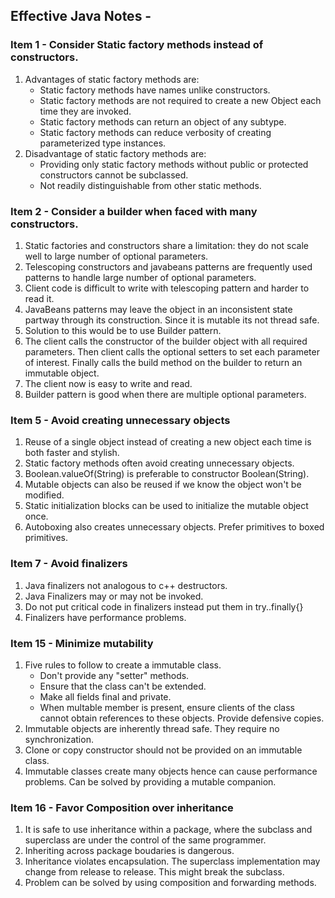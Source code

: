 ## Effective Java Notes -
### Item 1 - Consider Static factory methods instead of constructors.
1. Advantages of static factory methods are:
	* Static factory methods have names unlike constructors.
	* Static factory methods are not required to create a new Object each time they are invoked.
	* Static factory methods can return an object of any subtype.
	* Static factory methods can reduce verbosity of creating parameterized type instances.
2. Disadvantage of static factory methods are:
	* Providing only static factory methods without public or protected constructors cannot be subclassed.
	* Not readily distinguishable from other static methods.

### Item 2 - Consider a builder when faced with many constructors.
1. Static factories and constructors share a limitation: they do not scale well to large number of optional parameters.
2. Telescoping constructors and javabeans patterns are frequently used patterns to handle large number of optional parameters.
3. Client code is difficult to write with telescoping pattern and harder to read it.
4. JavaBeans patterns may leave the object in an inconsistent state partway through its construction. Since it is mutable its not thread safe.
5. Solution to this would be to use Builder pattern. 
6. The client calls the constructor of the builder object with all required parameters. Then client calls the optional setters to set each parameter of interest. Finally  calls the build method on the builder to return an immutable object.
7. The client now is easy to write and read.
8. Builder pattern is good when there are multiple optional parameters.  

### Item 5 - Avoid creating unnecessary objects
1. Reuse of a single object instead of creating a new object each time is both faster and stylish.
2. Static factory methods often avoid creating unnecessary objects. 
3. Boolean.valueOf(String) is preferable to constructor Boolean(String).
4. Mutable objects can also be reused if we know the object won't be modified.
5. Static initialization blocks can be used to initialize the mutable object once.
6. Autoboxing also creates unnecessary objects. Prefer primitives to boxed primitives.

### Item 7 - Avoid finalizers
1. Java finalizers not analogous to c++ destructors.
2. Java Finalizers may or may not be invoked.
3. Do not put critical code in finalizers instead put them in try..finally{}
4. Finalizers have performance problems.

### Item 15 - Minimize mutability
1. Five rules to follow to create a immutable class.
	* Don't provide any "setter" methods.
	* Ensure that the class can't be extended.
	* Make all fields final and private.
	* When multable member is present, ensure clients of the class cannot obtain references to these objects. Provide defensive copies.
2. Immutable objects are inherently thread safe. They require no synchronization.
3. Clone or copy constructor should not be provided on an immutable class.
3. Immutable classes create many objects hence can cause performance problems. Can be solved by providing a mutable companion.

### Item 16 - Favor Composition over inheritance
1. It is safe to use inheritance within a package, where the subclass and superclass are under the control of the same programmer.
2. Inheriting across package boudaries is dangerous.
3. Inheritance violates encapsulation. The superclass implementation may change from release to release. This might break the subclass.
4. Problem can be solved by using composition and forwarding methods. 